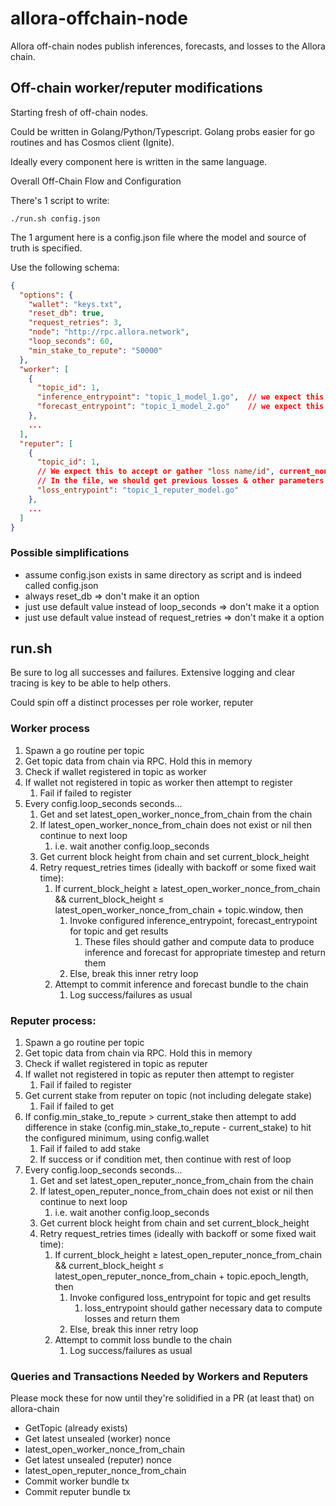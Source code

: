 # allora-offchain-node
Allora off-chain nodes publish inferences, forecasts, and losses to the Allora chain.

## Off-chain worker/reputer modifications

Starting fresh of off-chain nodes.

Could be written in Golang/Python/Typescript. Golang probs easier for go routines and has Cosmos client (Ignite).

Ideally every component here is written in the same language.

Overall Off-Chain Flow and Configuration

There's 1 script to write:

```shell
./run.sh config.json
```

The 1 argument here is a config.json file where the model and source of truth is specified.

Use the following schema:

```json
{
  "options": {
    "wallet": "keys.txt",
    "reset_db": true,
    "request_retries": 3,
    "node": "http://rpc.allora.network",
    "loop_seconds": 60,
    "min_stake_to_repute": "50000"
  },
  "worker": [
    {
      "topic_id": 1,
      "inference_entrypoint": "topic_1_model_1.go",  // we expect this to take block height arg
      "forecast_entrypoint": "topic_1_model_2.go"    // we expect this to take block height arg
    },
    ...
  ],
  "reputer": [
    {
      "topic_id": 1,
      // We expect this to accept or gather "loss name/id", current_nonce, topic.
      // In the file, we should get previous losses & other parameters of loss request.
      "loss_entrypoint": "topic_1_reputer_model.go"
    },
    ...
  ]
}
```

### Possible simplifications

* assume config.json exists in same directory as script and is indeed called config.json
* always reset_db => don't make it an option
* just use default value instead of loop_seconds => don't make it a option
* just use default value instead of request_retries => don't make it a option

## run.sh

Be sure to log all successes and failures. Extensive logging and clear tracing is key to be able to help others.

Could spin off a distinct processes per role worker, reputer

### Worker process

1. Spawn a go routine per topic
2. Get topic data from chain via RPC. Hold this in memory
3. Check if wallet registered in topic as worker
4. If wallet not registered in topic as worker then attempt to register
   1. Fail if failed to register
5. Every config.loop_seconds seconds…
   1. Get and set latest_open_worker_nonce_from_chain from the chain
   2. If latest_open_worker_nonce_from_chain does not exist or nil then continue to next loop
      1. i.e. wait another config.loop_seconds
   3. Get current block height from chain and set current_block_height
   4. Retry request_retries times (ideally with backoff or some fixed wait time):
      1. If current_block_height ≥ latest_open_worker_nonce_from_chain && current_block_height ≤ latest_open_worker_nonce_from_chain + topic.window, then
         1. Invoke configured inference_entrypoint, forecast_entrypoint for topic and get results
            1. These files should gather and compute data to produce inference and forecast for appropriate timestep and return them
         1. Else, break this inner retry loop
      1. Attempt to commit inference and forecast bundle to the chain
         1. Log success/failures as usual

### Reputer process:

1. Spawn a go routine per topic
2. Get topic data from chain via RPC. Hold this in memory
3. Check if wallet registered in topic as reputer
4. If wallet not registered in topic as reputer then attempt to register
   1. Fail if failed to register
5. Get current stake from reputer on topic (not including delegate stake)
   1. Fail if failed to get
6. If config.min_stake_to_repute > current_stake then attempt to add difference in stake (config.min_stake_to_repute - current_stake) to hit the configured minimum, using config.wallet
   1. Fail if failed to add stake
   2. If success or if condition met, then continue with rest of loop
7. Every config.loop_seconds seconds…
   1. Get and set latest_open_reputer_nonce_from_chain from the chain
   2. If latest_open_reputer_nonce_from_chain does not exist or nil then continue to next loop
      1. i.e. wait another config.loop_seconds
   3. Get current block height from chain and set current_block_height
   4. Retry request_retries times (ideally with backoff or some fixed wait time):
      1. If current_block_height ≥ latest_open_reputer_nonce_from_chain && current_block_height ≤ latest_open_reputer_nonce_from_chain + topic.epoch_length, then
         1. Invoke configured loss_entrypoint for topic and get results
            1. loss_entrypoint should gather necessary data to compute losses and return them
         2. Else, break this inner retry loop
      2. Attempt to commit loss bundle to the chain
         1. Log success/failures as usual

### Queries and Transactions Needed by Workers and Reputers

Please mock these for now until they're solidified in a PR (at least that) on allora-chain

* GetTopic (already exists)
* Get latest unsealed (worker) nonce
* latest_open_worker_nonce_from_chain
* Get latest unsealed (reputer) nonce
* latest_open_reputer_nonce_from_chain
* Commit worker bundle tx
* Commit reputer bundle tx

